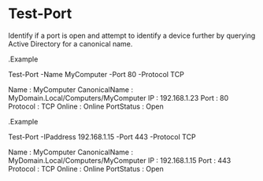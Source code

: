 # Test-Port
Identify if a port is open and attempt to identify a device further by querying Active Directory for a canonical name.

.Example

Test-Port -Name MyComputer -Port 80 -Protocol TCP

Name          : MyComputer
CanonicalName : MyDomain.Local/Computers/MyComputer
IP            : 192.168.1.23
Port          : 80
Protocol      : TCP
Online        : Online
PortStatus    : Open

.Example


Test-Port -IPaddress 192.168.1.15 -Port 443 -Protocol TCP

Name          : MyComputer
CanonicalName : MyDomain.Local/Computers/MyComputer
IP            : 192.168.1.15
Port          : 443
Protocol      : TCP
Online        : Online
PortStatus    : Open
